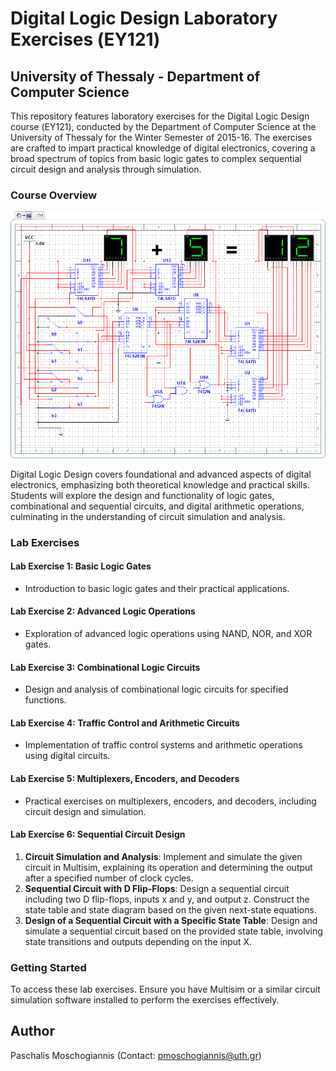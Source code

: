 # Digital Logic Design Laboratory Exercises (ΕΥ121)

## University of Thessaly - Department of Computer Science

This repository features laboratory exercises for the Digital Logic Design course (ΕΥ121), conducted by the Department of Computer Science at the University of Thessaly for the Winter Semester of 2015-16. The exercises are crafted to impart practical knowledge of digital electronics, covering a broad spectrum of topics from basic logic gates to complex sequential circuit design and analysis through simulation.

### Course Overview

![Alt Text](output.gif)

Digital Logic Design covers foundational and advanced aspects of digital electronics, emphasizing both theoretical knowledge and practical skills. Students will explore the design and functionality of logic gates, combinational and sequential circuits, and digital arithmetic operations, culminating in the understanding of circuit simulation and analysis.

### Lab Exercises

#### Lab Exercise 1: Basic Logic Gates

- Introduction to basic logic gates and their practical applications.

#### Lab Exercise 2: Advanced Logic Operations

- Exploration of advanced logic operations using NAND, NOR, and XOR gates.

#### Lab Exercise 3: Combinational Logic Circuits

- Design and analysis of combinational logic circuits for specified functions.

#### Lab Exercise 4: Traffic Control and Arithmetic Circuits

- Implementation of traffic control systems and arithmetic operations using digital circuits.

#### Lab Exercise 5: Multiplexers, Encoders, and Decoders

- Practical exercises on multiplexers, encoders, and decoders, including circuit design and simulation.

#### Lab Exercise 6: Sequential Circuit Design

1. **Circuit Simulation and Analysis**: Implement and simulate the given circuit in Multisim, explaining its operation and determining the output after a specified number of clock cycles.
2. **Sequential Circuit with D Flip-Flops**: Design a sequential circuit including two D flip-flops, inputs x and y, and output z. Construct the state table and state diagram based on the given next-state equations.
3. **Design of a Sequential Circuit with a Specific State Table**: Design and simulate a sequential circuit based on the provided state table, involving state transitions and outputs depending on the input X.

### Getting Started

To access these lab exercises. Ensure you have Multisim or a similar circuit simulation software installed to perform the exercises effectively.

## Author
Paschalis Moschogiannis (Contact: pmoschogiannis@uth.gr)

